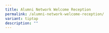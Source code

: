 ```yaml
---
title: Alumni Network Welcome Reception
permalink: /alumni-network-welcome-reception/
variant: tiptap
description: ""
---
```

